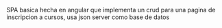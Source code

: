 SPA basica hecha en angular que implementa un crud para una pagina de inscripcion a cursos, usa json server como base de datos
